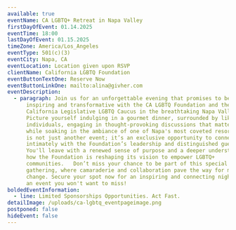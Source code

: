 ```yaml
---
available: true
eventName: CA LGBTQ+ Retreat in Napa Valley
firstDayOfEvent: 01.14.2025
eventTime: 18:00
lastDayOfEvent: 01.15.2025
timeZone: America/Los_Angeles
eventType: 501(c)(3)
eventCity: Napa, CA
eventLocation: Location given upon RSVP
clientName: California LGBTQ Foundation
eventButtonTextOne: Reserve Now
eventButtonLinkOne: mailto:alina@givher.com
eventDescription:
  - paragraph: Join us for an unforgettable evening that promises to be both
      inspiring and transformative with the CA LGBTQ Foundation and the renowned
      California Legislative LGBTQ Caucus in the breathtaking Napa Valley!
      Picture yourself indulging in a gourmet dinner, surrounded by like-minded
      individuals, engaging in thought-provoking discussions that matter, all
      while soaking in the ambiance of one of Napa's most coveted resorts.  This
      is not just another event; it’s an exclusive opportunity to connect
      intimately with the Foundation’s leadership and distinguished guests.
      You'll leave with a renewed sense of purpose and a deeper understanding of
      how the Foundation is reshaping its vision to empower LGBTQ+
      communities.   Don’t miss your chance to be part of this special
      gathering, where camaraderie and collaboration pave the way for meaningful
      change. Secure your spot now for an inspiring and connecting night—this is
      an event you won't want to miss!
boldedEventInformation:
  - line: Limited Sponsorships Opportunities. Act Fast.
detailImage: /uploads/ca-lgbtq_eventpageimage.png
postponed: false
hideEvent: false
---
```

